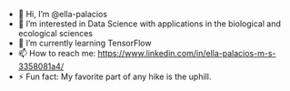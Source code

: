 - 👋 Hi, I’m @ella-palacios
- 👀 I’m interested in Data Science with applications in the biological and ecological sciences
- 🌱 I’m currently learning TensorFlow
- 📫 How to reach me: https://www.linkedin.com/in/ella-palacios-m-s-3358081a4/
- ⚡ Fun fact: My favorite part of any hike is the uphill.  

<!---
ella-palacios/ella-palacios is a ✨ special ✨ repository because its `README.md` (this file) appears on your GitHub profile.
You can click the Preview link to take a look at your changes.
--->
